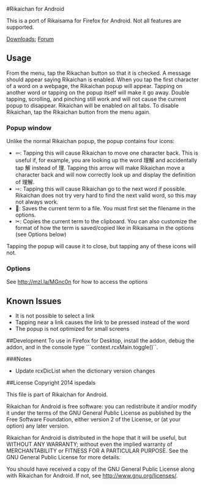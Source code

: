 ﻿#Rikaichan for Android

This is a port of Rikaisama for Firefox for Android. Not all features are supported.

[Downloads](https://github.com/ispedals/Rikachan-Android/releases); [Forum](http://forum.koohii.com/viewtopic.php?pid=228159)

## Usage
From the menu, tap the Rikachan button so that it is checked. A message should appear saying Rikaichan is enabled. When you tap the first character of a word on a webpage, the Rikaichan popup will appear. Tapping on another word or tapping on the popup itself will make it go away. Double tapping, scrolling, and pinching still work and will not cause the current popup to disappear. Rikaichan will be enabled on all tabs. To disable Rikaichan, tap the Rikaichan button from the menu again.

### Popup window
Unlike the normal Rikaichan popup, the popup contains four icons:

* ⇦: Tapping this will cause Rikaichan to move one character back. This is useful if, for example, you are looking up the word 理解 and accidentally tap 解 instead of 理. Tapping this arrow will make Rikaichan move a character back and will now correctly look up and display the definition of 理解.
* ⇨: Tapping this will cause Rikaichan go to the next word if possible. Rikaichan does not try very hard to find the next valid word, so this may not always work.
* 💾: Saves the current term to a file. You must first set the filename in the options.
* ✂: Copies the current term to the clipboard.
You can also customize the format of how the term is saved/copied like in Rikaisama in the options (see Options below)

Tapping the popup will cause it to close, but tapping any of these icons will not.

### Options
See http://mzl.la/MGnc0n for how to access the options

## Known Issues
* It is not possible to select a link
* Tapping near a link causes the link to be pressed instead of the word
* The popup is not optimized for small screens

##Development
To use in Firefox for Desktop, install the addon, debug the addon, and in the console type ```context.rcxMain.toggle()``.

###Notes
* Update rcxDicList when the dictionary version changes

##License
Copyright 2014 ispedals

This file is part of Rikaichan for Android.

Rikaichan for Android is free software: you can redistribute it and/or modify
it under the terms of the GNU General Public License as published by
the Free Software Foundation, either version 2 of the License, or
(at your option) any later version.

Rikaichan for Android is distributed in the hope that it will be useful,
but WITHOUT ANY WARRANTY; without even the implied warranty of
MERCHANTABILITY or FITNESS FOR A PARTICULAR PURPOSE.  See the
GNU General Public License for more details.

You should have received a copy of the GNU General Public License
along with Rikaichan for Android.  If not, see <http://www.gnu.org/licenses/>.
